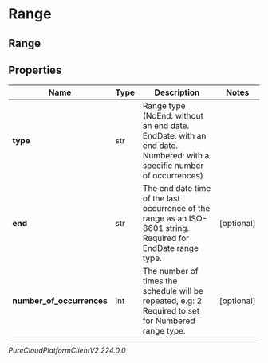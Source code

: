 # Range

## Range

## Properties

|Name | Type | Description | Notes|
|------------ | ------------- | ------------- | -------------|
| **type** | str | Range type (NoEnd: without an end date. EndDate: with an end date. Numbered: with a specific number of occurrences) | |
| **end** | str | The end date time of the last occurrence of the range as an ISO-8601 string. Required for EndDate range type. | [optional] |
| **number_of_occurrences** | int | The number of times the schedule will be repeated, e.g: 2. Required to set for Numbered range type. | [optional] |



_PureCloudPlatformClientV2 224.0.0_
